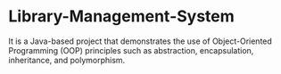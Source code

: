 # Library-Management-System
It is a Java-based project that demonstrates the use of Object-Oriented Programming (OOP) principles such as abstraction, encapsulation, inheritance, and polymorphism.
